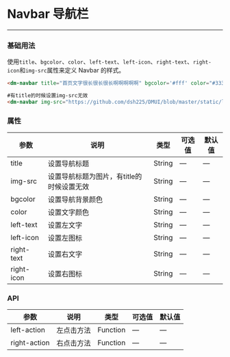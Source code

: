 # Navbar 导航栏
----
### 基础用法
使用```title```、```bgcolor```、```color```、```left-text```、```left-icon```、```right-text```、```right-icon```和```img-src```属性来定义 Navbar 的样式。
``` html
<dm-navbar title="首页文字很长很长很长啊啊啊啊啊" bgcolor='#fff' color="#333" left-text="返回" left-icon="dm__icon--left" right-text="设置" @left-action="clickLeft" @right-action="clickRight"></dm-navbar>

#有title的时候设置img-src无效
<dm-navbar img-src="https://github.com/dsh225/DMUI/blob/master/static/logo.jpg?raw=true" left-icon="dm__icon--left" right-icon="dm__icon--edit"></dm-navbar>
```

### 属性
| 参数      | 说明    | 类型      | 可选值       | 默认值   |
|---------- |-------- |---------- |-------------  |-------- |
| title     | 设置导航标题   | String  |  — | —  |
| img-src    | 设置导航标题为图片，有title的时候设置无效   | String  |  — |  —   |
| bgcolor     | 设置导航背景颜色   | String  |  — | —   |
| color    | 设置文字颜色   | String  |  — |  —   |
| left-text    | 设置左文字   | String  |  — |  —   |
| left-icon    | 设置左图标  | String  |  — |  —   |
| right-text    | 设置右文字   | String  |  — |  —   |
| right-icon    | 设置右图标   | String  |  — |  —   |


### API
| 参数      | 说明    | 类型      | 可选值       | 默认值   |
|---------- |-------- |---------- |-------------  |-------- | 
| left-action     | 左点击方法   | Function  |    — | —   |
| right-action     | 右点击方法   | Function  |    — | —   |